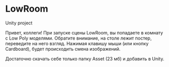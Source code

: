 # LowRoom
Unity project 

Привет, коллеги!
При запуске сцены LowRoom, вы попадаете в комнату с Low Poly моделями. Обратите внимание, на столе лежит постер, переведите на него взгляд. Нажимая клавишу мыши (или кнопку Cardboard), будет происходить смена изображений.

Достаточно скачать себе только папку Asset (23 мб) и добавить в Unity.
